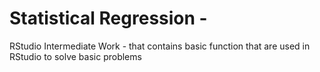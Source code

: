 # Statistical Regression -
RStudio Intermediate Work - that contains basic function that are used in RStudio to solve basic problems 

